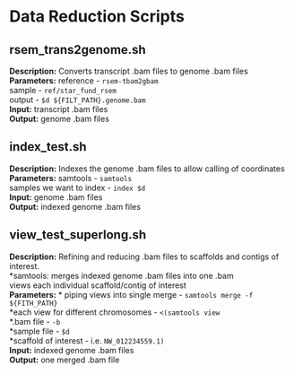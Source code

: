 # Data Reduction Scripts

## rsem_trans2genome.sh
**Description:** Converts transcript .bam files to genome .bam files  
**Parameters:** reference - `rsem-tbam2gbam`  
                sample - `ref/star_fund_rsem`  
                output - `$d ${FILT_PATH}.genome.bam`  
**Input:** transcript .bam files  
**Output:** genome .bam files  

## index_test.sh
**Description:** Indexes the genome .bam files to allow calling of coordinates  
**Parameters:** samtools - `samtools`  
                samples we want to index - `index $d`  
**Input:** genome .bam files  
**Output:** indexed genome .bam files  

## view_test_superlong.sh
**Description:** Refining and reducing .bam files to scaffolds and contigs of interest.  
      *samtools: merges indexed genome .bam files into one .bam  
                 views each individual scaffold/contig of interest  
**Parameters:** 
      * piping views into single merge - `samtools merge -f ${FITH_PATH}`  
      *each view for different chromosomes - `<(samtools view `  
                    *.bam file - `-b`  
                    *sample file - `$d`  
                    *scaffold of interest - i.e. `NW_012234559.1)`  
**Input:** indexed genome .bam files  
**Output:** one merged .bam file  
                   
